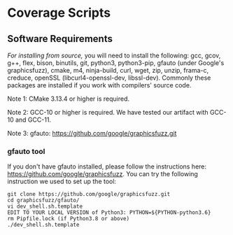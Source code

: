 # Coverage Scripts


## Software Requirements

*For installing from source,* you will need to install the following: gcc, gcov, g++, flex, bison, binutils, git, python3, python3-pip, gfauto (under Google's graphicsfuzz), cmake, m4, ninja-build, curl, wget, zip, unzip, frama-c, creduce, openSSL (libcurl4-openssl-dev, libssl-dev). Commonly these packages are installed if you work with compilers' source code.

Note 1: CMake 3.13.4 or higher is required.

Note 2: GCC-10 or higher is required. We have tested our artifact with GCC-10 and GCC-11.

Note 3: gfauto: https://github.com/google/graphicsfuzz.git
	
### gfauto tool
If you don't have gfauto installed, please follow the instructions here: https://github.com/google/graphicsfuzz.
You can try the following instruction we used to set up the tool:
```
git clone https://github.com/google/graphicsfuzz.git
cd graphicsfuzz/gfauto/
vi dev_shell.sh.template
EDIT TO YOUR LOCAL VERSION of Python3: PYTHON=${PYTHON-python3.6}
rm Pipfile.lock (if Python3.8 or above)
./dev_shell.sh.template
```
